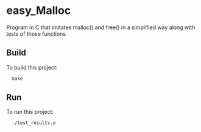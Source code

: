 # easy_Malloc

Program in C that imitates malloc() and free() in a simplified way along with tests of those functions

## Build

To build this project:
```bash
  make
```

## Run

To run this project:

```bash
  ./test_results.o
```
